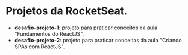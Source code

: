 # Projetos da RocketSeat.

- **desafio-projeto-1**:  projeto para praticar conceitos da aula "Fundamentos do ReactJS".
- **desafio-projeto-2**:  projeto para praticar conceitos da aula "Criando SPAs com ReactJS".
